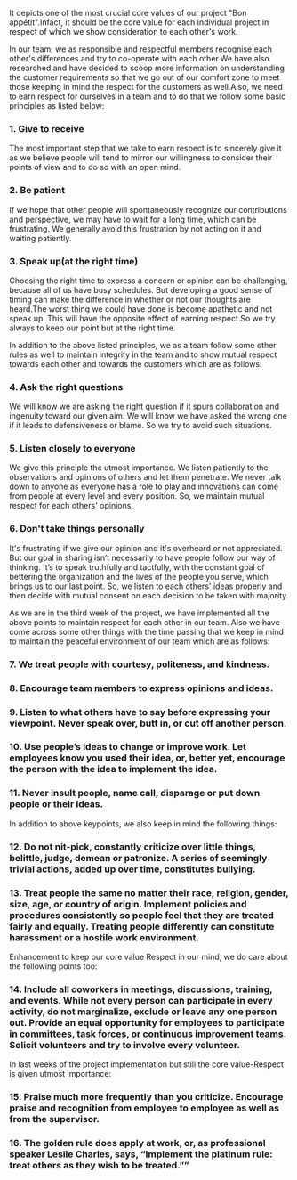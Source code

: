 It depicts one of the most crucial core values of our project "Bon appétit".Infact, it should be the core value for each individual project in respect of which we show consideration to each other's work.

In our team, we as responsible and respectful members recognise each other's differences and try to co-operate with each other.We have also researched and have decided to scoop more information on understanding the customer requirements so that we go out of our comfort zone to meet those keeping in mind the respect for the customers as well.Also, we need to earn respect for ourselves in a team and to do that we follow some basic principles as listed below:

### 1. Give to receive

The most important step that we take to earn respect is to sincerely give it as we believe people will tend to mirror our willingness to consider their points of view and to do so with an open mind.

### 2. Be patient

If we hope that other people will spontaneously recognize our contributions and perspective, we may have to wait for a long time, which can be frustrating. We generally avoid this frustration by not acting on it and waiting patiently.

### 3. Speak up(at the right time)

Choosing the right time to express a concern or opinion can be challenging, because all of us have busy schedules. But developing a good sense of timing can make the difference in whether or not our thoughts are heard.The worst thing we could have done is become apathetic and not speak up. This will have the opposite effect of earning respect.So we try always to keep our point but at the right time.

In addition to the above listed principles, we as a team follow some other rules as well to maintain integrity in the team and to show mutual respect towards each other and towards the customers which are as follows:

### 4. Ask the right questions

We will know we are asking the right question if it spurs collaboration and ingenuity toward our given aim. We will know we have asked the wrong one if it leads to defensiveness or blame. So we try to avoid such situations.

### 5. Listen closely to everyone

We give this principle the utmost importance. We listen patiently to the observations and opinions of others and let them penetrate. We never talk down to anyone as everyone has a role to play and innovations can come from people at every level and every position. So, we maintain mutual respect for each others' opinions.

### 6. Don't take things personally

It's frustrating if we give our opinion and it's overheard or not appreciated. But our goal in sharing isn’t necessarily to have people follow our way of thinking. It’s to speak truthfully and tactfully, with the constant goal of bettering the organization and the lives of the people you serve, which brings us to our last point. So, we listen to each others' ideas properly and then decide with mutual consent on each decision to be taken with majority.

As we are in the third week of the project, we have implemented all the above points to maintain respect for each other in our team. Also we have come across some other things with the time passing that we keep in mind to maintain the peaceful environment of our team which are as follows:

### 7. We treat people with courtesy, politeness, and kindness.

### 8. Encourage team members to express opinions and ideas.

### 9. Listen to what others have to say before expressing your viewpoint. Never speak over, butt in, or cut off another person.

### 10. Use people’s ideas to change or improve work. Let employees know you used their idea, or, better yet, encourage the person with the idea to implement the idea.

### 11. Never insult people, name call, disparage or put down people or their ideas.

In addition to above keypoints, we also keep in mind the following things:

### 12. Do not nit-pick, constantly criticize over little things, belittle, judge, demean or patronize. A series of seemingly trivial actions, added up over time, constitutes bullying.

### 13. Treat people the same no matter their race, religion, gender, size, age, or country of origin. Implement policies and procedures consistently so people feel that they are treated fairly and equally. Treating people differently can constitute harassment or a hostile work environment.

Enhancement to keep our core value Respect in our mind, we do care about the following points too:

### 14. Include all coworkers in meetings, discussions, training, and events. While not every person can participate in every activity, do not marginalize, exclude or leave any one person out. Provide an equal opportunity for employees to participate in committees, task forces, or continuous improvement teams. Solicit volunteers and try to involve every volunteer.

In last weeks of the project implementation but still the core value-Respect is given utmost importance:

### 15. Praise much more frequently than you criticize. Encourage praise and recognition from employee to employee as well as from the supervisor.

### 16. The golden rule does apply at work, or, as professional speaker Leslie Charles, says, “Implement the platinum rule: treat others as they wish to be treated.””
